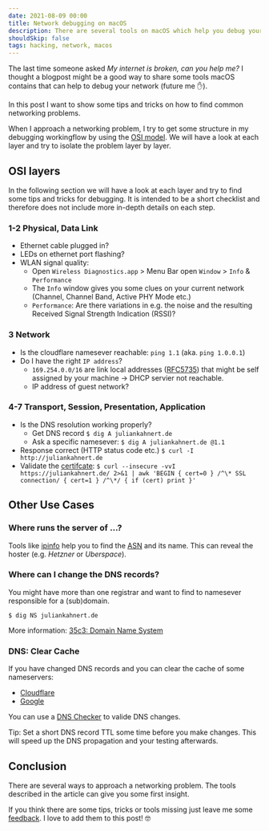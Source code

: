 ```yaml
---
date: 2021-08-09 00:00
title: Network debugging on macOS
description: There are several tools on macOS which help you debug your network connection. Let's have a look at them while creating a checklist for your next debugging session.
shouldSkip: false
tags: hacking, network, macos
---
```


The last time someone asked *My internet is broken, can you help me?* I thought a blogpost might be a good way to share some tools macOS contains that can help to debug your network (future me ✋).

In this post I want to show some tips and tricks on how to find common networking problems.

When I approach a networking problem, I try to get some structure in my debugging workingflow by using the [OSI model](https://en.wikipedia.org/wiki/OSI_model).
We will have a look at each layer and try to isolate the problem layer by layer.

## OSI layers
In the following section we will have a look at each layer and try to find some tips and tricks for debugging.
It is intended to be a short checklist and therefore does not include more in-depth details on each step.

### **1-2** Physical, Data Link
* Ethernet cable plugged in?
* LEDs on ethernet port flashing?
* WLAN signal quality:
  * Open `Wireless Diagnostics.app` > Menu Bar open `Window` > `Info` & `Performance`
  * The `Info` window gives you some clues on your current network (Channel, Channel Band, Active PHY Mode etc.)
  * `Performance`: Are there variations in e.g. the noise and the resulting Received Signal Strength Indication (RSSI)?

### **3** Network
* Is the cloudflare namesever reachable: `ping 1.1` (aka. `ping 1.0.0.1`)
* Do I have the right `IP address`?
  * `169.254.0.0/16` are link local addresses ([RFC5735](https://datatracker.ietf.org/doc/html/rfc5735)) that might be self assigned by your machine -> DHCP servier not reachable.
  * IP address of guest network?

### **4-7** Transport, Session, Presentation, Application
* Is the DNS resolution working properly?
  * Get DNS record `$ dig A juliankahnert.de`
  * Ask a specific namesever: `$ dig A juliankahnert.de @1.1`
* Response correct (HTTP status code etc.) `$ curl -I http://juliankahnert.de`
* Validate the [certifcate](https://serverfault.com/a/749381):
`$ curl --insecure -vvI https://juliankahnert.de/ 2>&1 | awk 'BEGIN { cert=0 } /^\* SSL connection/ { cert=1 } /^\*/ { if (cert) print }'`

## Other Use Cases

### Where runs the server of ...?

Tools like [ipinfo](https://ipinfo.io) help you to find the [ASN](https://en.wikipedia.org/wiki/Autonomous_system_(Internet)) and its name.
This can reveal the hoster (e.g. *Hetzner* or *Uberspace*).

### Where can I change the DNS records?
You might have more than one registrar and want to find to namesever responsible for a (sub)domain.
```
$ dig NS juliankahnert.de
```
More information: [35c3: Domain Name System](https://media.ccc.de/v/35c3-9674-domain_name_system)


### DNS: Clear Cache
If you have changed DNS records and you can clear the cache of some nameservers:
* [Cloudflare](https://1.1.1.1/purge-cache/)
* [Google](https://developers.google.com/speed/public-dns/cache)

You can use a [DNS Checker](https://dnschecker.org) to valide DNS changes.

Tip: Set a short DNS record TTL some time before you make changes. This will speed up the DNS propagation and your testing afterwards.

## Conclusion
There are several ways to approach a networking problem.
The tools described in the article can give you some first insight.

If you think there are some tips, tricks or tools missing just leave me some [feedback](mailto:feedback@juliankahnert.de).
I love to add them to this post! 🤓